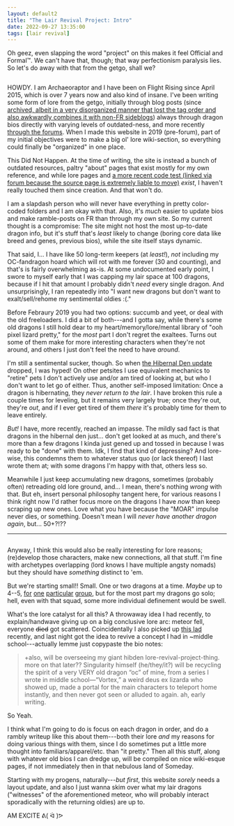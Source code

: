```yaml
---
layout: default2
title: "The Lair Revival Project: Intro"
date: 2022-09-27 13:35:00
tags: [lair revival]
---
```

Oh geez, even slapping the word "project" on this makes it feel Official and Formal™. We can't have that, though; that way perfectionism paralysis lies. So let's do away with that from the getgo, shall we?

<center><a href="https://www1.flightrising.com/dragon/26634365"><img src="https://i.imgur.com/Nucy53v.png" alt=""/></a></center><!--jesus look at me using this deprecated HTML tag. but I don't feel like coding a whole new layout right now so might as well stick with the spirit of outdatedness-->

<em style="text-transform:uppercase;font-style:normal;">Howdy.</em> I am Archaeoraptor and I have been on Flight&nbsp;Rising since April 2015, which is over 7&nbsp;years now and also kind of insane. I've been writing some form of lore from the getgo, initially through blog posts (since [archived, albeit in a very disorganized manner that lost the tag order and also awkwardly combines it with non-FR sideblogs](https://nightauctor.wordpress.com/)) always through dragon bios directly with varying levels of outdated-ness, and more recently [through the forums](https://www1.flightrising.com/forums/qnc/3072455). When I made this website in 2019 (pre-forum), part of my initial objectives were to make a big ol' lore wiki-section, so everything could finally be "organized" in one place.

This Did Not Happen. At the time of writing, the site is instead a bunch of outdated resources, paltry "about" pages that exist mostly for my own reference, and while lore pages and [a more recent code test (linked via forum because the source page is extremely liable to move)](https://www1.flightrising.com/forums/help/2788761#post_2788761) *exist*, I haven't really touched them since creation. And that won't do.

I am a slapdash person who will never have everything in pretty color-coded folders and I am okay with that. Also, it's *much* easier to update bios and make ramble-posts on FR than through my own site. So my current thought is a compromise: The site might not host the most up-to-date dragon info, but it's stuff that's *least* likely to change (boring core data like breed and genes, previous bios), while the site itself stays dynamic.

That said, I... I have like 50 long-term keepers (at *least!*), *not* including my OC-fandragon hoard which will rot with me forever (30 and counting), and that's is fairly overwhelming as-is. At some undocumented early point, I swore to myself early that I was capping my lair space at 100 dragons, because if I hit that amount I probably didn't *need* every single dragon. And unsurprisingly, I ran repeatedly into "I want new dragons but don't want to exalt/sell/rehome my sentimental oldies :(."

Before Febraury 2019 you had two options: succumb and yeet, or deal with the old freeloaders. I did a bit of both---and I gotta say, while there's some old dragons I still hold dear to my heart/memory/lore/mental library of "ooh pixel lizard pretty," for the *most* part I don't regret the exaltees. Turns out some of them make for more interesting characters when they're not around, and others I just don't feel the need to have *around*.

I'm still a sentimental sucker, though. So when [the Hibernal Den update](https://www1.flightrising.com/forums/ann/2627065) dropped, I was hyped! On other petsites I use equivalent mechanics to "retire" pets I don't actively use and/or am tired of looking at, but who I don't want to let go of either. Thus, another self-imposed limitation: Once a dragon is hibernating, they *never return to the lair*. I have broken this rule a couple times for leveling, but it remains very largely true; once they're out, they're *out*, and if I ever get tired of them *there* it's probably time for them to leave entirely.

*But!* I have, more recently, reached an impasse. The mildly sad fact is that dragons in the hibernal den just... don't get looked at as much, and there's more than a few dragons I kinda just gened up and tossed in because I was ready to be "done" with them. Idk, I find that kind of depressing? And lore-wise, this condemns them to whatever status quo (or lack thereof) I last wrote them at; with some dragons I'm happy with that, others less so.

Meanwhile I just keep accumulating new dragons, sometimes (probably often) retreading old lore ground, and... I mean, there's nothing *wrong* with that. But eh, insert personal philosophy tangent here, for various reasons I think right now I'd rather focus more on the dragons I have *now* than keep scraping up new ones. Love what you have because the "<em style="text-transform:uppercase;font-style:normal;">moar</em>" impulse never dies, or something. Doesn't mean I will *never have another dragon again*, but... 50+?!??

----
<center><a href="https://www1.flightrising.com/forums/qnc/3072455/6#post_49539093"><img src="https://i.imgur.com/TwRykWz.png" alt=""/></a></center>

Anyway, I think this would also be really interesting for lore reasons; (re)develop those characters, make new connections, all that stuff. I'm fine with archetypes overlapping (lord knows I have multiple angsty nomads) but they should have *something* distinct to 'em.

But we're starting small!! Small. One or two dragons at a time. *Maybe* up to 4--5, [for](https://www1.flightrising.com/dragon/31950543) [one](https://www1.flightrising.com/dragon/35267877) [particular](https://www1.flightrising.com/dragon/25542349) [group](https://www1.flightrising.com/dragon/72694252), but for the most part my dragons go solo; hell, even with that squad, some more individual definement would be swell.

What's the lore catalyst for all this? A throwaway idea I had recently, to explain/handwave giving up on a big conclusive lore arc: meteor fell, everyone ~~died~~ got scattered. Coincidentally I also picked up [this lad](https://www1.flightrising.com/dragon/80037268) recently, and last night got the idea to revive a concept I had in ~middle school---actually lemme just copypaste the bio notes:

>  +also, will be overseeing my giant hibden lore-revival-project-thing. more on that later?? Singularity himself (he/they/it?) will be recycling the spirit of a very <em style="text-transform:uppercase;font-style:normal;">very</em> old dragon “oc” of mine, from a series I wrote in middle school—“Vortex,” a weird deus ex lizarda who showed up, made a portal for the main characters to teleport home instantly, and then never got seen or alluded to again. ah, early writing.

So Yeah.

I think what I'm going to do is focus on each dragon in order, and do a rambly writeup like this about them---both their lore *and* my reasons for doing various things with them, since I do sometimes put a little more thought into familiars/apparel/etc. than "it pretty." Then all this stuff, along with whatever old bios I can dredge up, will be compiled on nice wiki-esque pages, if not immediately then in that nebulous land of Someday.

Starting with my progens, naturally---*but first*, this website *sorely* needs a layout update, and also I just wanna skim over what my lair dragons ("witnesses" of the aforementioned meteor, who will probably interact sporadically with the returning oldies) are up to.

<em style="text-transform:uppercase;font-style:normal;">Am excite ᕕ(&nbsp;ᐛ&nbsp;)ᕗ</em>